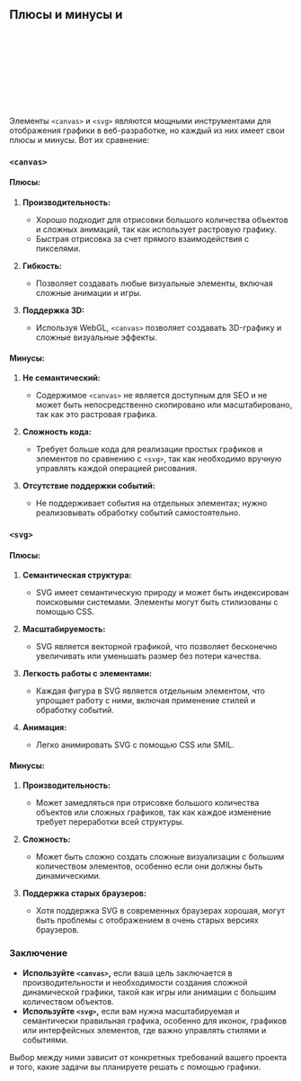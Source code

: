 ## Плюсы и минусы <canvas> и <svg>?

Элементы `<canvas>` и `<svg>` являются мощными инструментами для отображения графики в веб-разработке, но каждый из них имеет свои плюсы и минусы. Вот их сравнение:

### `<canvas>`

#### Плюсы:
1. **Производительность:**
   - Хорошо подходит для отрисовки большого количества объектов и сложных анимаций, так как использует растровую графику. 
   - Быстрая отрисовка за счет прямого взаимодействия с пикселями.

2. **Гибкость:**
   - Позволяет создавать любые визуальные элементы, включая сложные анимации и игры.

3. **Поддержка 3D:**
   - Используя WebGL, `<canvas>` позволяет создавать 3D-графику и сложные визуальные эффекты.

#### Минусы:
1. **Не семантический:**
   - Содержимое `<canvas>` не является доступным для SEO и не может быть непосредственно скопировано или масштабировано, так как это растровая графика.

2. **Сложность кода:**
   - Требует больше кода для реализации простых графиков и элементов по сравнению с `<svg>`, так как необходимо вручную управлять каждой операцией рисования.

3. **Отсутствие поддержки событий:**
   - Не поддерживает события на отдельных элементах; нужно реализовывать обработку событий самостоятельно.

### `<svg>`

#### Плюсы:
1. **Семантическая структура:**
   - SVG имеет семантическую природу и может быть индексирован поисковыми системами. Элементы могут быть стилизованы с помощью CSS.

2. **Масштабируемость:**
   - SVG является векторной графикой, что позволяет бесконечно увеличивать или уменьшать размер без потери качества.

3. **Легкость работы с элементами:**
   - Каждая фигура в SVG является отдельным элементом, что упрощает работу с ними, включая применение стилей и обработку событий.

4. **Анимация:**
   - Легко анимировать SVG с помощью CSS или SMIL.

#### Минусы:
1. **Производительность:**
   - Может замедляться при отрисовке большого количества объектов или сложных графиков, так как каждое изменение требует переработки всей структуры.

2. **Сложность:**
   - Может быть сложно создать сложные визуализации с большим количеством элементов, особенно если они должны быть динамическими.

3. **Поддержка старых браузеров:**
   - Хотя поддержка SVG в современных браузерах хорошая, могут быть проблемы с отображением в очень старых версиях браузеров.

### Заключение

- **Используйте `<canvas>`,** если ваша цель заключается в производительности и необходимости создания сложной динамической графики, такой как игры или анимации с большим количеством объектов.
- **Используйте `<svg>`,** если вам нужна масштабируемая и семантически правильная графика, особенно для иконок, графиков или интерфейсных элементов, где важно управлять стилями и событиями.

Выбор между ними зависит от конкретных требований вашего проекта и того, какие задачи вы планируете решать с помощью графики.